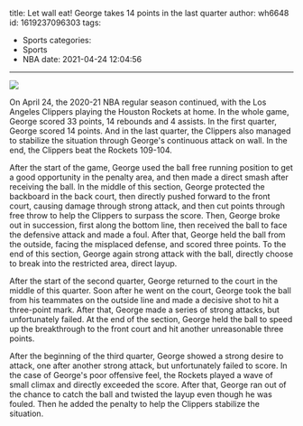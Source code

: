 title: Let wall eat! George takes 14 points in the last quarter
author: wh6648
id: 1619237096303
tags: 
- Sports
categories: 
- Sports
- NBA
date: 2021-04-24 12:04:56
---
![](https://p0.itc.cn/q_70/images01/20210424/31f16f267cc34696abeed17b13bff326.jpeg)


On April 24, the 2020-21 NBA regular season continued, with the Los Angeles Clippers playing the Houston Rockets at home. In the whole game, George scored 33 points, 14 rebounds and 4 assists. In the first quarter, George scored 14 points. And in the last quarter, the Clippers also managed to stabilize the situation through George's continuous attack on wall. In the end, the Clippers beat the Rockets 109-104.

After the start of the game, George used the ball free running position to get a good opportunity in the penalty area, and then made a direct smash after receiving the ball. In the middle of this section, George protected the backboard in the back court, then directly pushed forward to the front court, causing damage through strong attack, and then cut points through free throw to help the Clippers to surpass the score. Then, George broke out in succession, first along the bottom line, then received the ball to face the defensive attack and made a foul. After that, George held the ball from the outside, facing the misplaced defense, and scored three points. To the end of this section, George again strong attack with the ball, directly choose to break into the restricted area, direct layup.

After the start of the second quarter, George returned to the court in the middle of this quarter. Soon after he went on the court, George took the ball from his teammates on the outside line and made a decisive shot to hit a three-point mark. After that, George made a series of strong attacks, but unfortunately failed. At the end of the section, George held the ball to speed up the breakthrough to the front court and hit another unreasonable three points.

After the beginning of the third quarter, George showed a strong desire to attack, one after another strong attack, but unfortunately failed to score. In the case of George's poor offensive feel, the Rockets played a wave of small climax and directly exceeded the score. After that, George ran out of the chance to catch the ball and twisted the layup even though he was fouled. Then he added the penalty to help the Clippers stabilize the situation.

